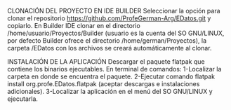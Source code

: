 CLONACIÓN DEL PROYECTO EN IDE BUILDER
Seleccionar la opción para clonar el repositorio https://github.com/ProfeGerman-Arg/EDatos.git y copiarlo. En Builder IDE clonar en el directorio /home/usuario/Proyectos/Builder (usuario es la cuenta del SO GNU/LINUX, por defecto Builder ofrece el directorio /home/german/Proyectos), la carpeta /EDatos con los archivos se creará automáticamente al clonar. 

INSTALACIÓN DE LA APLICACIÓN
Descargar el paquete flatpak que contiene los binarios ejecutables. En terminal de comandos:
1-Localizar la carpeta en donde se encuentra el paquete.
2-Ejecutar comando flatpak install org.profe.EDatos.flatpak (aceptar descargas e instalaciones adicionales).
3-Localizar la aplicación en el menú del SO GNU/LINUX y ejecutarla.
